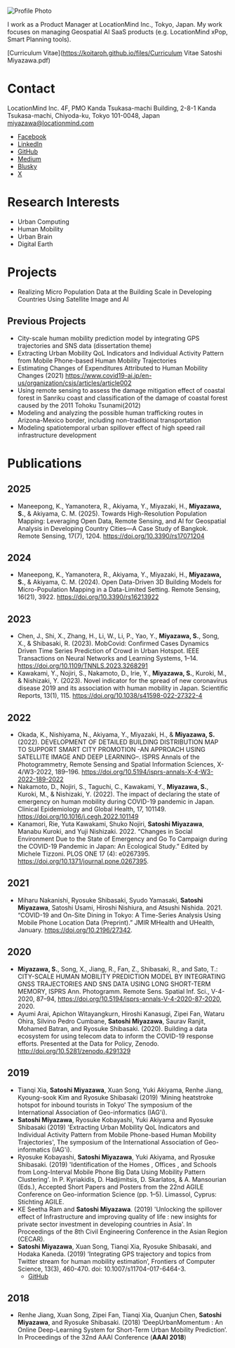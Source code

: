 ![Profile Photo](https://koitaroh.github.io/files/avatar14.jpeg)

I work as a Product Manager at LocationMind Inc., Tokyo, Japan. My work focuses on managing Geospatial AI SaaS products (e.g. LocationMind xPop, Smart Planning tools).

[Curriculum Vitae](https://koitaroh.github.io/files/Curriculum Vitae Satoshi Miyazawa.pdf)

# Contact
LocationMind Inc.
4F, PMO Kanda Tsukasa-machi Building, 2-8-1 Kanda Tsukasa-machi, Chiyoda-ku, Tokyo 101-0048, Japan
miyazawa@locationmind.com

- [Facebook](https://www.facebook.com/koitaroh)
- [LinkedIn](https://www.linkedin.com/in/koitaroh/)
- [GitHub](https://github.com/koitaroh)
- [Medium](https://medium.com/@koitaroh)
- [Blusky](https://bsky.app/profile/koitaroh.bsky.social)
- [X](https://x.com/koitaroh)

# Research Interests
- Urban Computing
- Human Mobility
- Urban Brain
- Digital Earth

# Projects
- Realizing Micro Population Data at the Building Scale in Developing Countries Using Satellite Image and AI

## Previous Projects

- City-scale human mobility prediction model by integrating GPS trajectories and SNS data (dissertation theme)
- Extracting Urban Mobility QoL Indicators and Individual Activity Pattern from Mobile Phone-based Human Mobility Trajectories
- Estimating Changes of Expenditures Attributed to Human Mobility Changes (2021) https://www.covid19-ai.jp/en-us/organization/csis/articles/article002
- Using remote sensing to assess the damage mitigation effect of coastal forest in Sanriku coast and classification of the damage of coastal forest caused by the 2011 Tohoku Tsunami(2012)
- Modeling and analyzing the possible human trafficking routes in Arizona-Mexico border, including non-traditional transportation
- Modeling spatiotemporal urban spillover effect of high speed rail infrastructure development

# Publications

## 2025
- Maneepong, K., Yamanotera, R., Akiyama, Y., Miyazaki, H., **Miyazawa, S.**, & Akiyama, C. M. (2025). Towards High-Resolution Population Mapping: Leveraging Open Data, Remote Sensing, and AI for Geospatial Analysis in Developing Country Cities—A Case Study of Bangkok. Remote Sensing, 17(7), 1204. https://doi.org/10.3390/rs17071204

## 2024
- Maneepong, K., Yamanotera, R., Akiyama, Y., Miyazaki, H., **Miyazawa, S.**, & Akiyama, C. M. (2024). Open Data-Driven 3D Building Models for Micro-Population Mapping in a Data-Limited Setting. Remote Sensing, 16(21), 3922. https://doi.org/10.3390/rs16213922

## 2023

- Chen, J., Shi, X., Zhang, H., Li, W., Li, P., Yao, Y., **Miyazawa, S.**, Song, X., & Shibasaki, R. (2023). MobCovid: Confirmed Cases Dynamics Driven Time Series Prediction of Crowd in Urban Hotspot. IEEE Transactions on Neural Networks and Learning Systems, 1–14. https://doi.org/10.1109/TNNLS.2023.3268291
- Kawakami, Y., Nojiri, S., Nakamoto, D., Irie, Y., **Miyazawa, S.**, Kuroki, M., & Nishizaki, Y. (2023). Novel indicator for the spread of new coronavirus disease 2019 and its association with human mobility in Japan. Scientific Reports, 13(1), 115. https://doi.org/10.1038/s41598-022-27322-4

## 2022
- Okada, K., Nishiyama, N., Akiyama, Y., Miyazaki, H., & **Miyazawa, S.** (2022). DEVELOPMENT OF DETAILED BUILDING DISTRIBUTION MAP TO SUPPORT SMART CITY PROMOTION -AN APPROACH USING SATELLITE IMAGE AND DEEP LEARNING–. ISPRS Annals of the Photogrammetry, Remote Sensing and Spatial Information Sciences, X-4/W3-2022, 189–196. https://doi.org/10.5194/isprs-annals-X-4-W3-2022-189-2022
- Nakamoto, D., Nojiri, S., Taguchi, C., Kawakami, Y., **Miyazawa, S.**, Kuroki, M., & Nishizaki, Y. (2022). The impact of declaring the state of emergency on human mobility during COVID-19 pandemic in Japan. Clinical Epidemiology and Global Health, 17, 101149. https://doi.org/10.1016/j.cegh.2022.101149
- Kanamori, Rie, Yuta Kawakami, Shuko Nojiri, **Satoshi Miyazawa**, Manabu Kuroki, and Yuji Nishizaki. 2022. “Changes in Social Environment Due to the State of Emergency and Go To Campaign during the COVID-19 Pandemic in Japan: An Ecological Study.” Edited by Michele Tizzoni. PLOS ONE 17 (4): e0267395. https://doi.org/10.1371/journal.pone.0267395.

## 2021
- Miharu Nakanishi, Ryosuke Shibasaki, Syudo Yamasaki, **Satoshi Miyazawa**, Satoshi Usami, Hiroshi Nishiura, and Atsushi Nishida. 2021. “COVID-19 and On-Site Dining in Tokyo: A Time-Series Analysis Using Mobile Phone Location Data (Preprint).” JMIR MHealth and UHealth, January. https://doi.org/10.2196/27342.

## 2020
- **Miyazawa, S.**, Song, X., Jiang, R., Fan, Z., Shibasaki, R., and Sato, T.: CITY-SCALE HUMAN MOBILITY PREDICTION MODEL BY INTEGRATING GNSS TRAJECTORIES AND SNS DATA USING LONG SHORT-TERM MEMORY, ISPRS Ann. Photogramm. Remote Sens. Spatial Inf. Sci., V-4-2020, 87–94, https://doi.org/10.5194/isprs-annals-V-4-2020-87-2020, 2020.
- Ayumi Arai, Apichon Witayangkurn, Hiroshi Kanasugi, Zipei Fan, Wataru Ohira, Silvino Pedro Cumbane, **Satoshi Miyazawa**, Saurav Ranjit, Mohamed Batran, and Ryosuke Shibasaki. (2020). Building a data ecosystem for using telecom data to inform the COVID-19 response efforts. Presented at the Data for Policy, Zenodo. http://doi.org/10.5281/zenodo.4291329

## 2019
- Tianqi Xia, **Satoshi Miyazawa**, Xuan Song, Yuki Akiyama, Renhe Jiang, Kyoung-sook Kim and Ryosuke Shibasaki (2019) ‘Mining heatstroke hotspot for inbound tourists in Tokyo’ The symposium of the International Association of Geo-informatics (IAG'i).
- **Satoshi Miyazawa**, Ryosuke Kobayashi, Yuki Akiyama and Ryosuke Shibasaki (2019) 'Extracting Urban Mobility QoL Indicators and Individual Activity Pattern from Mobile Phone-based Human Mobility Trajectories', The symposium of the International Association of Geo-informatics (IAG'i).
- Ryosuke Kobayashi, **Satoshi Miyazawa**, Yuki Akiyama, and Ryosuke Shibasaki. (2019) 'Identification of the Homes , Offices , and Schools from Long-Interval Mobile Phone Big Data Using Mobility Pattern Clustering'. In P. Kyriakidis, D. Hadjimitsis, D. Skarlatos, & A. Mansourian (Eds.), Accepted Short Papers and Posters from the 22nd AGILE Conference on Geo-information Science (pp. 1–5). Limassol, Cyprus: Stichting AGILE.
- KE Seetha Ram and **Satoshi Miyazawa**. (2019) 'Unlocking the spillover effect of Infrastructure and improving quality of life : new insights for private sector investment in developing countries in Asia'. In Proceedings of the 8th Civil Engineering Conference in the Asian Region (CECAR).
- **Satoshi Miyazawa**, Xuan Song, Tianqi Xia, Ryosuke Shibasaki, and Hodaka Kaneda. (2019) ‘Integrating GPS trajectory and topics from Twitter stream for human mobility estimation’, Frontiers of Computer Science, 13(3), 460-470. doi: 10.1007/s11704-017-6464-3.
    - [GitHub](https://github.com/koitaroh/twitter-topic-mobility-estimation)

## 2018
- Renhe Jiang, Xuan Song, Zipei Fan, Tianqi Xia, Quanjun Chen, **Satoshi Miyazawa**, and Ryosuke Shibasaki. (2018) ‘DeepUrbanMomentum : An Online Deep-Learning System for Short-Term Urban Mobility Prediction’. In Proceedings of the 32nd AAAI Conference (**AAAI 2018**)
